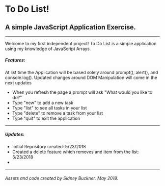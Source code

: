 # To Do List!
## A simple JavaScript Application Exercise.

---

Welcome to my first independent project! To Do List is a simple application
using my knowledge of JavaScript Arrays.   

##### Features:

At list time the Application will be based
solely around prompt(), alert(), and console.log(). Updated changes around DOM Manipulation
will come in the next updates

+ When you refresh the page a prompt will ask "What would you like to do?"
+ Type "new" to add a new task
+ Type "list" to see all tasks in your list
+ Type "delete" to remove a task from your list
+ Type "quit" to exit the application

---

##### Updates:

+ Initial Repository created: 5/23/2018
+ Created a delete feature which removes and item from the list: 5/23/2018
+

---
###### Assets and code created by Sidney Buckner. May 2018.
